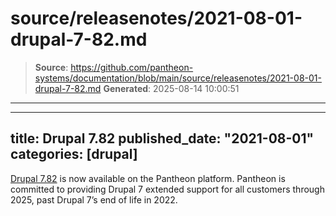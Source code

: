 # source/releasenotes/2021-08-01-drupal-7-82.md

> **Source**: https://github.com/pantheon-systems/documentation/blob/main/source/releasenotes/2021-08-01-drupal-7-82.md
> **Generated**: 2025-08-14 10:00:51

---

---
title: Drupal 7.82
published_date: "2021-08-01"
categories: [drupal]
---
[Drupal 7.82](https://www.drupal.org/project/drupal/releases/7.82) is now available on the Pantheon platform. Pantheon is committed to providing Drupal 7 extended support for all customers through 2025, past Drupal 7’s end of life in 2022.
